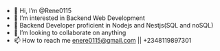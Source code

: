 - 👋 Hi, I’m @Rene0115
- 👀 I’m interested in Backend Web Development
- 🌱 Backend Developer proficient in Nodejs and Nestjs(SQL and noSQL)
- 💞️ I’m looking to collaborate on anything  
- 📫 How to reach me enere0115@gmail.com || +2348119897301

<!---
Rene0115/Rene0115 is a ✨ special ✨ repository because its `README.md` (this file) appears on your GitHub profile.
You can click the Preview link to take a look at your changes.
--->
